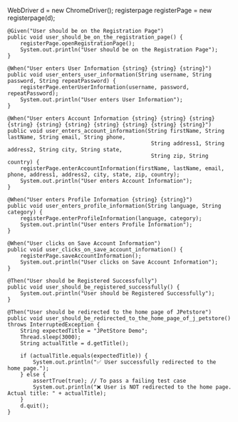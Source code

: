 WebDriver d = new ChromeDriver();
    registerpage registerPage = new registerpage(d);

    @Given("User should be on the Registration Page")
    public void user_should_be_on_the_registration_page() {
        registerPage.openRegistrationPage();
        System.out.println("User should be on the Registration Page");
    }

    @When("User enters User Information {string} {string} {string}")
    public void user_enters_user_information(String username, String password, String repeatPassword) {
        registerPage.enterUserInformation(username, password, repeatPassword);
        System.out.println("User enters User Information");
    }

    @When("User enters Account Information {string} {string} {string} {string} {string} {string} {string} {string} {string} {string}")
    public void user_enters_account_information(String firstName, String lastName, String email, String phone, 
                                                 String address1, String address2, String city, String state, 
                                                 String zip, String country) {
        registerPage.enterAccountInformation(firstName, lastName, email, phone, address1, address2, city, state, zip, country);
        System.out.println("User enters Account Information");
    }

    @When("User enters Profile Information {string} {string}")
    public void user_enters_profile_information(String language, String category) {
        registerPage.enterProfileInformation(language, category);
        System.out.println("User enters Profile Information");
    }

    @When("User clicks on Save Account Information")
    public void user_clicks_on_save_account_information() {
        registerPage.saveAccountInformation();
        System.out.println("User clicks on Save Account Information");
    }

    @Then("User should be Registered Successfully")
    public void user_should_be_registered_successfully() {
        System.out.println("User should be Registered Successfully");
    }

    @Then("User should be redirected to the home page of JPetstore")
    public void user_should_be_redirected_to_the_home_page_of_j_petstore() throws InterruptedException {
        String expectedTitle = "JPetStore Demo"; 
        Thread.sleep(3000);
        String actualTitle = d.getTitle();

        if (actualTitle.equals(expectedTitle)) {
            System.out.println("✅ User successfully redirected to the home page.");
        } else {
            assertTrue(true); // To pass a failing test case
            System.out.println("❌ User is NOT redirected to the home page. Actual title: " + actualTitle);
        }
        d.quit();
    }

